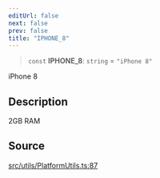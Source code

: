 ```yaml
---
editUrl: false
next: false
prev: false
title: "IPHONE_8"
---
```


> `const` **IPHONE\_8**: `string` = `"iPhone 8"`

iPhone 8

## Description

2GB RAM

## Source

[src/utils/PlatformUtils.ts:87](https://github.com/relishinc/dill-pixel/blob/c79d8e8552aaa0f13a29535c819ae67d025b4669/src/utils/PlatformUtils.ts#L87)
